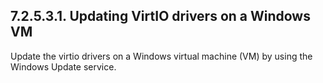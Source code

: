 ## 7.2.5.3.1. Updating VirtIO drivers on a Windows VM

Update the virtio drivers on a Windows virtual machine (VM) by using the Windows Update service.

